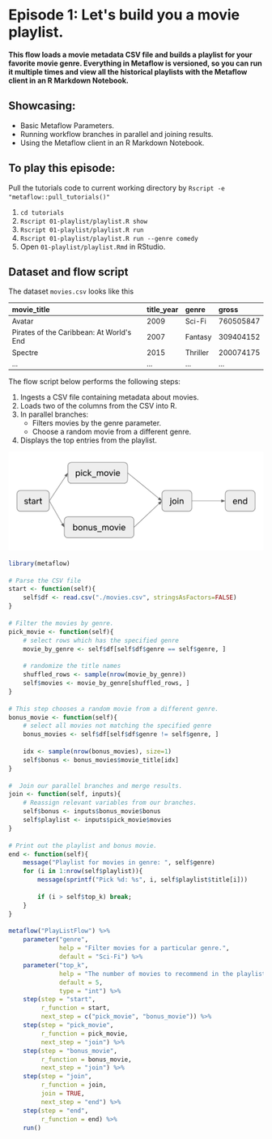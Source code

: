 # Episode 1:  Let's build you a movie playlist.

**This flow loads a movie metadata CSV file and builds a playlist for your favorite movie genre. Everything in Metaflow is versioned, so you can run it multiple times and view all the historical playlists with the Metaflow client in an R Markdown Notebook.**

## Showcasing:

* Basic Metaflow Parameters.
* Running workflow branches in parallel and joining results.
* Using the Metaflow client in an R Markdown Notebook.

## To play this episode:

Pull the tutorials code to current working directory by `Rscript -e "metaflow::pull_tutorials()"`

1. `cd tutorials`
2. `Rscript 01-playlist/playlist.R show`
3. `Rscript 01-playlist/playlist.R run`
4. `Rscript 01-playlist/playlist.R run --genre comedy`
5. Open `01-playlist/playlist.Rmd` in RStudio.

## Dataset and flow script

The dataset `movies.csv` looks like this

| movie\_title | title\_year | genre | gross |
| :--- | :--- | :--- | :--- |
| Avatar | 2009 | Sci-Fi | 760505847 |
| Pirates of the Caribbean: At World's End | 2007 | Fantasy | 309404152 |
| Spectre | 2015 | Thriller | 200074175 |
| ... | ... | ... | ... |

The flow script below performs the following steps: 

1. Ingests a CSV file containing metadata about movies. 
2. Loads two of the columns from the CSV into R.
3. In parallel branches:
   * Filters movies by the genre parameter.
   * Choose a random movie from a different genre.
4. Displays the top entries from the playlist.

![](../../../.gitbook/assets/screen-shot-2020-08-01-at-4.32.58-pm.png)

```r
library(metaflow)

# Parse the CSV file 
start <- function(self){
    self$df <- read.csv("./movies.csv", stringsAsFactors=FALSE)
}

# Filter the movies by genre.
pick_movie <- function(self){
    # select rows which has the specified genre
    movie_by_genre <- self$df[self$df$genre == self$genre, ]

    # randomize the title names
    shuffled_rows <- sample(nrow(movie_by_genre))
    self$movies <- movie_by_genre[shuffled_rows, ]
}

# This step chooses a random movie from a different genre.
bonus_movie <- function(self){
    # select all movies not matching the specified genre
    bonus_movies <- self$df[self$df$genre != self$genre, ]

    idx <- sample(nrow(bonus_movies), size=1)
    self$bonus <- bonus_movies$movie_title[idx]
}

#  Join our parallel branches and merge results.
join <- function(self, inputs){
    # Reassign relevant variables from our branches.
    self$bonus <- inputs$bonus_movie$bonus
    self$playlist <- inputs$pick_movie$movies
}

# Print out the playlist and bonus movie.
end <- function(self){
    message("Playlist for movies in genre: ", self$genre)
    for (i in 1:nrow(self$playlist)){
        message(sprintf("Pick %d: %s", i, self$playlist$title[i]))

        if (i > self$top_k) break; 
    }
}

metaflow("PlayListFlow") %>% 
    parameter("genre", 
              help = "Filter movies for a particular genre.", 
              default = "Sci-Fi") %>%    
    parameter("top_k",
              help = "The number of movies to recommend in the playlist.",
              default = 5,
              type = "int") %>%
    step(step = "start", 
         r_function = start, 
         next_step = c("pick_movie", "bonus_movie")) %>%
    step(step = "pick_movie",
         r_function = pick_movie,
         next_step = "join") %>%
    step(step = "bonus_movie",
         r_function = bonus_movie,
         next_step = "join") %>%
    step(step = "join",
         r_function = join,
         join = TRUE,
         next_step = "end") %>%
    step(step = "end", 
         r_function = end) %>%
    run()
```

